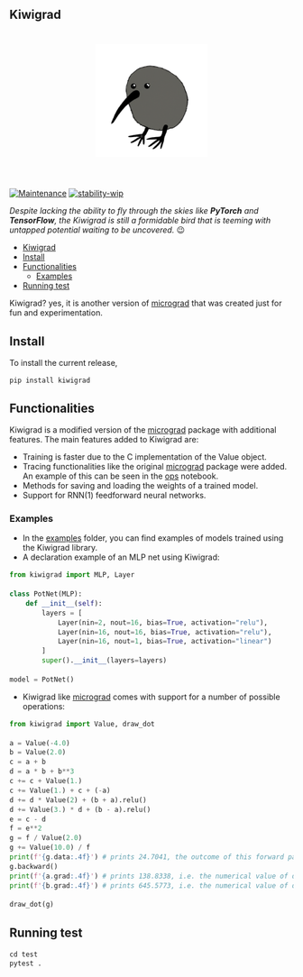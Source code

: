 ## Kiwigrad

<h1 align="center">
<img src="logo.png" width="200">
</h1><br>

[![Maintenance](https://img.shields.io/badge/Maintained%3F-yes-green.svg)](https://GitHub.com/Naereen/StrapDown.js/graphs/commit-activity) [![stability-wip](https://img.shields.io/badge/stability-wip-lightgrey.svg)](https://github.com/mkenney/software-guides/blob/master/STABILITY-BADGES.md#work-in-progress)


*Despite lacking the ability to fly through the skies like **PyTorch** and **TensorFlow**, the Kiwigrad is still a formidable bird that is teeming with untapped potential waiting to be uncovered.* :wink:

- [Kiwigrad](#kiwigrad)
- [Install](#install)
- [Functionalities](#functionalities)
  - [Examples](#examples)
- [Running test](#running-test)

Kiwigrad? yes, it is another version of [micrograd](https://github.com/karpathy/micrograd) that was created just for fun and experimentation.

## Install 

To install the current release,

```console
pip install kiwigrad
```

## Functionalities 

Kiwigrad is a modified version of the [micrograd](https://github.com/karpathy/micrograd) package with additional features. The main features added to Kiwigrad are:

* Training is faster due to the C implementation of the Value object.
* Tracing functionalities like the original [micrograd](https://github.com/karpathy/micrograd) package were added. An example of this can be seen in the [ops](examples/ops.ipynb) notebook.
* Methods for saving and loading the weights of a trained model.
* Support for RNN(1) feedforward neural networks.

### Examples

* In the [examples](examples/) folder, you can find examples of models trained using the Kiwigrad library.
* A declaration example of an MLP net using Kiwigrad:
  
```python 
from kiwigrad import MLP, Layer

class PotNet(MLP):
    def __init__(self):
        layers = [
            Layer(nin=2, nout=16, bias=True, activation="relu"),
            Layer(nin=16, nout=16, bias=True, activation="relu"),
            Layer(nin=16, nout=1, bias=True, activation="linear")
        ]
        super().__init__(layers=layers)

model = PotNet()
```
* Kiwigrad like [micrograd](https://github.com/karpathy/micrograd) comes with support for a number of possible operations:

```python 
from kiwigrad import Value, draw_dot

a = Value(-4.0)
b = Value(2.0)
c = a + b
d = a * b + b**3
c += c + Value(1.)
c += Value(1.) + c + (-a)
d += d * Value(2) + (b + a).relu()
d += Value(3.) * d + (b - a).relu()
e = c - d
f = e**2
g = f / Value(2.0)
g += Value(10.0) / f
print(f'{g.data:.4f}') # prints 24.7041, the outcome of this forward pass
g.backward()
print(f'{a.grad:.4f}') # prints 138.8338, i.e. the numerical value of dg/da
print(f'{b.grad:.4f}') # prints 645.5773, i.e. the numerical value of dg/db

draw_dot(g)
```

## Running test

```console
cd test 
pytest .
```